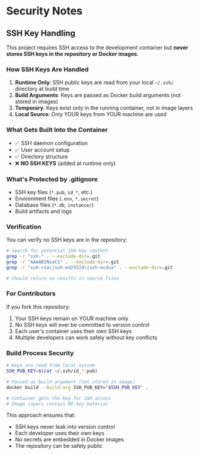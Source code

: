 # Security Notes

## SSH Key Handling

This project requires SSH access to the development container but **never stores SSH keys in the repository or Docker images**.

### How SSH Keys Are Handled

1. **Runtime Only**: SSH public keys are read from your local `~/.ssh/` directory at build time
2. **Build Arguments**: Keys are passed as Docker build arguments (not stored in images)
3. **Temporary**: Keys exist only in the running container, not in image layers
4. **Local Source**: Only YOUR keys from YOUR machine are used

### What Gets Built Into the Container

- ✅ SSH daemon configuration
- ✅ User account setup
- ✅ Directory structure
- ❌ **NO SSH KEYS** (added at runtime only)

### What's Protected by .gitignore

- SSH key files (`*.pub`, `id_*`, etc.)
- Environment files (`.env`, `*.secret`)
- Database files (`*.db`, `instance/`)
- Build artifacts and logs

### Verification

You can verify no SSH keys are in the repository:

```bash
# Search for potential SSH key content
grep -r "ssh-" . --exclude-dir=.git
grep -r "AAAAB3NzaC1" . --exclude-dir=.git
grep -r "ssh-rsa\|ssh-ed25519\|ssh-ecdsa" . --exclude-dir=.git

# Should return no results in source files
```

### For Contributors

If you fork this repository:

1. Your SSH keys remain on YOUR machine only
2. No SSH keys will ever be committed to version control
3. Each user's container uses their own SSH keys
4. Multiple developers can work safely without key conflicts

### Build Process Security

```bash
# Keys are read from local system
SSH_PUB_KEY=$(cat ~/.ssh/id_*.pub)

# Passed as build argument (not stored in image)
docker build --build-arg SSH_PUB_KEY="$SSH_PUB_KEY" .

# Container gets the key for SSH access
# Image layers contain NO key material
```

This approach ensures that:
- SSH keys never leak into version control
- Each developer uses their own keys
- No secrets are embedded in Docker images
- The repository can be safely public